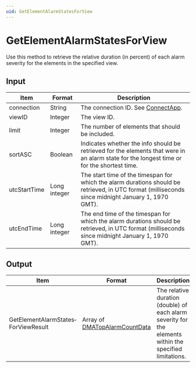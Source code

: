 ```yaml
---
uid: GetElementAlarmStatesForView
---
```


# GetElementAlarmStatesForView

Use this method to retrieve the relative duration (in percent) of each alarm severity for the elements in the specified view.

## Input

| Item | Format | Description |
|--|--|--|
| connection | String | The connection ID. See [ConnectApp](xref:ConnectApp). |
| viewID | Integer | The view ID. |
| limit | Integer | The number of elements that should be included. |
| sortASC | Boolean | Indicates whether the info should be retrieved for the elements that were in an alarm state for the longest time or for the shortest time. |
| utcStartTime | Long integer | The start time of the timespan for which the alarm durations should be retrieved, in UTC format (milliseconds since midnight January 1, 1970 GMT). |
| utcEndTime | Long integer | The end time of the timespan for which the alarm durations should be retrieved, in UTC format (milliseconds since midnight January 1, 1970 GMT). |

## Output

| Item | Format | Description |
|--|--|--|
| GetElementAlarmStates­ForViewResult | Array of [DMATopAlarmCountData](xref:DMATopAlarmCountData) | The relative duration (double) of each alarm severity for the elements within the specified limitations. |
